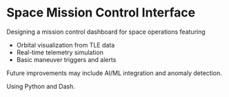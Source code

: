 # Space Mission Control Interface 
Designing a mission control dashboard for space operations featuring 
- Orbital visualization from TLE data
- Real-time telemetry simulation
- Basic maneuver triggers and alerts

Future improvements may include AI/ML integration and anomaly detection. 

Using Python and Dash. 
